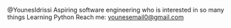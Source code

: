 @YounesIdrissi
Aspiring software engineering who is interested in so many things
Learning Python 
Reach me: younesemail0@gmail.com

<!---
YounesIdrissi/YounesIdrissi is a ✨ special ✨ repository because its `README.md` (this file) appears on your GitHub profile.
You can click the Preview link to take a look at your changes.
--->
